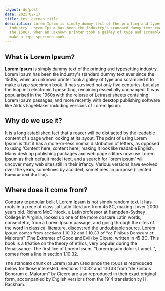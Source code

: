 ```yaml
---
layout: de/post
date: 2025-02-17
title: test german title
description: Lorem Ipsum is simply dummy text of the printing and typesetting
  industry. Lorem Ipsum has been the industry's standard dummy text ever since
  the 1500s, when an unknown printer took a galley of type and scrambled it to
  make a type specimen book.
---
```




## What is Lorem Ipsum?

**Lorem Ipsum** is simply dummy text of the printing and
 typesetting industry. Lorem Ipsum has been the industry's standard 
dummy text ever since the 1500s, when an unknown printer took a galley 
of type and scrambled it to make a type specimen book. It has survived 
not only five centuries, but also the leap into electronic typesetting, 
remaining essentially unchanged. It was popularised in the 1960s with 
the release of Letraset sheets containing Lorem Ipsum passages, and more
 recently with desktop publishing software like Aldus PageMaker 
including versions of Lorem Ipsum.

## Why do we use it?

It is a long established fact that a reader will be distracted by the
 readable content of a page when looking at its layout. The point of 
using Lorem Ipsum is that it has a more-or-less normal distribution of 
letters, as opposed to using 'Content here, content here', making it 
look like readable English. Many desktop publishing packages and web 
page editors now use Lorem Ipsum as their default model text, and a 
search for 'lorem ipsum' will uncover many web sites still in their 
infancy. Various versions have evolved over the years, sometimes by 
accident, sometimes on purpose (injected humour and the like).

## Where does it come from?

Contrary to popular belief, Lorem Ipsum is not simply random text. It
 has roots in a piece of classical Latin literature from 45 BC, making 
it over 2000 years old. Richard McClintock, a Latin professor at 
Hampden-Sydney College in Virginia, looked up one of the more obscure 
Latin words, consectetur, from a Lorem Ipsum passage, and going through 
the cites of the word in classical literature, discovered the 
undoubtable source. Lorem Ipsum comes from sections 1.10.32 and 1.10.33 
of "de Finibus Bonorum et Malorum" (The Extremes of Good and Evil) by 
Cicero, written in 45 BC. This book is a treatise on the theory of 
ethics, very popular during the Renaissance. The first line of Lorem 
Ipsum, "Lorem ipsum dolor sit amet..", comes from a line in section 
1.10.32.

The standard chunk of Lorem Ipsum used since the 1500s is
 reproduced below for those interested. Sections 1.10.32 and 1.10.33 
from "de Finibus Bonorum et Malorum" by Cicero are also reproduced in 
their exact original form, accompanied by English versions from the 1914
 translation by H. Rackham.
